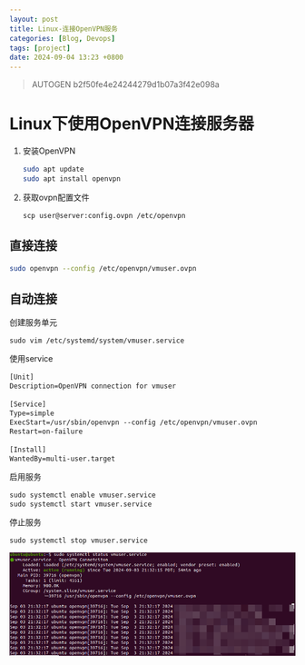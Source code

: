 ```yaml
---
layout: post
title: Linux-连接OpenVPN服务
categories: [Blog, Devops]
tags: [project]
date: 2024-09-04 13:23 +0800
---
```

> AUTOGEN b2f50fe4e24244279d1b07a3f42e098a

# Linux下使用OpenVPN连接服务器

1. 安装OpenVPN

   ```bash
   sudo apt update
   sudo apt install openvpn
   ```

2. 获取ovpn配置文件

   ```
   scp user@server:config.ovpn /etc/openvpn
   ```

## 直接连接

```bash
sudo openvpn --config /etc/openvpn/vmuser.ovpn
```

## 自动连接

创建服务单元

```
sudo vim /etc/systemd/system/vmuser.service
```

使用service

```
[Unit]
Description=OpenVPN connection for vmuser

[Service]
Type=simple
ExecStart=/usr/sbin/openvpn --config /etc/openvpn/vmuser.ovpn
Restart=on-failure

[Install]
WantedBy=multi-user.target
```

启用服务

```
sudo systemctl enable vmuser.service
sudo systemctl start vmuser.service
```

停止服务

```
sudo systemctl stop vmuser.service
```

![image-20240904132657002](../assets/img/2024-09-04-dev-Linux-连接OpenVPN服务/image-20240904132657002.png)
